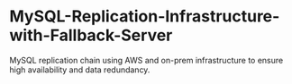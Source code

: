 # MySQL-Replication-Infrastructure-with-Fallback-Server
MySQL replication chain using AWS and on-prem infrastructure to ensure high availability and data redundancy.
